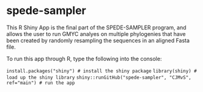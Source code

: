 # spede-sampler

This R Shiny App is the final part of the SPEDE-SAMPLER program, and allows the user to run GMYC analyes on multiple phylogenies that have been created by randomly resampling the sequences in an aligned Fasta file.

To run this app through R, type the following into the console:

`install.packages("shiny") # install the shiny package` 
`library(shiny) # load up the shiny library` 
`shiny::runGitHub("spede-sampler", "CJMvS", ref="main") # run the app`
